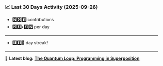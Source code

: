 <!--START_STATS-->
### 📈 Last 30 Days Activity (2025-09-26)  
- **7️⃣0️⃣1️⃣** contributions  
- **2️⃣3️⃣•3️⃣7️⃣** per day
---
- **1️⃣1️⃣🎱** day streak!
---
📝 **Latest blog:** [**The Quantum Loop: Programming in Superposition**](https://andriak.com/blog/quantum-loop)
<!--END_STATS-->
